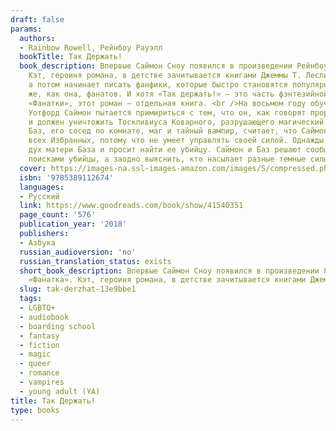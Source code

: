 ```yaml
---
draft: false
params:
  authors:
  - Rainbow Rowell, Рейнбоу Рауэлл
  bookTitle: Так Держать!
  book_description: Впервые Саймон Сноу появился в произведении Рейнбоу Рауэлл «Фанатка».
    Кэт, героиня романа, в детстве зачитывается книгами Джеммы Т. Лесли о мальчике-волшебнике,
    а потом начинает писать фанфики, которые быстро становятся популярными среди таких
    же, как она, фанатов. И хотя «Так держать!» — это часть фэнтезийной серии в рамках
    «Фанатки», этот роман — отдельная книга. <br />На восьмом году обучения в школе
    Уотфорд Саймон пытается примириться с тем, что он, как говорят пророчества, Избранный
    и должен уничтожить Тоскливиуса Коварного, разрушающего магический мир. Однако
    Баз, его сосед по комнате, маг и тайный вампир, считает, что Саймон — худший из
    всех Избранных, потому что не умеет управлять своей силой. Однажды к Саймону является
    дух матери База и просит найти ее убийцу. Саймон и Баз решают сообща заняться
    поисками убийцы, а заодно выяснить, кто насылает разные темные силы на Уотфорд...
  cover: https://images-na.ssl-images-amazon.com/images/S/compressed.photo.goodreads.com/books/1535376988i/41540351.jpg
  isbn: '9785389112674'
  languages:
  - Русский
  link: https://www.goodreads.com/book/show/41540351
  page_count: '576'
  publication_year: '2018'
  publishers:
  - Азбука
  russian_audioversion: 'no'
  russian_translation_status: exists
  short_book_description: Впервые Саймон Сноу появился в произведении Рейнбоу Рауэлл
    «Фанатка». Кэт, героиня романа, в детстве зачитывается книгами Джеммы Т.
  slug: tak-derzhat-13e9bbe1
  tags:
  - LGBTQ+
  - audiobook
  - boarding school
  - fantasy
  - fiction
  - magic
  - queer
  - romance
  - vampires
  - young adult (YA)
title: Так Держать!
type: books
---
```


